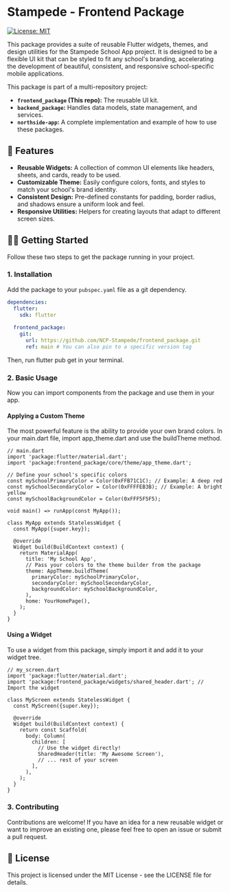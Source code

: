 # Stampede - Frontend Package

[![License: MIT](https://img.shields.io/badge/License-MIT-yellow.svg)](https://opensource.org/licenses/MIT)

This package provides a suite of reusable Flutter widgets, themes, and design utilities for the Stampede School App project. It is designed to be a flexible UI kit that can be styled to fit any school's branding, accelerating the development of beautiful, consistent, and responsive school-specific mobile applications.

This package is part of a multi-repository project:
*   **`frontend_package` (This repo):** The reusable UI kit.
*   **`backend_package`:** Handles data models, state management, and services.
*   **`northside-app`:** A complete implementation and example of how to use these packages.

## 🧙 Features
*   **Reusable Widgets:** A collection of common UI elements like headers, sheets, and cards, ready to be used.
*   **Customizable Theme:** Easily configure colors, fonts, and styles to match your school's brand identity.
*   **Consistent Design:** Pre-defined constants for padding, border radius, and shadows ensure a uniform look and feel.
*   **Responsive Utilities:** Helpers for creating layouts that adapt to different screen sizes.

## 🧑‍💻 Getting Started

Follow these two steps to get the package running in your project.

### 1. Installation

Add the package to your `pubspec.yaml` file as a git dependency.

```yaml
dependencies:
  flutter:
    sdk: flutter
  
  frontend_package:
    git:
      url: https://github.com/NCP-Stampede/frontend_package.git
      ref: main # You can also pin to a specific version tag
```

Then, run flutter pub get in your terminal.

### 2. Basic Usage

Now you can import components from the package and use them in your app.

#### Applying a Custom Theme

The most powerful feature is the ability to provide your own brand colors. In your main.dart file, import app_theme.dart and use the buildTheme method.

```
// main.dart
import 'package:flutter/material.dart';
import 'package:frontend_package/core/theme/app_theme.dart';

// Define your school's specific colors
const mySchoolPrimaryColor = Color(0xFFB71C1C); // Example: A deep red
const mySchoolSecondaryColor = Color(0xFFFFEB3B); // Example: A bright yellow
const mySchoolBackgroundColor = Color(0xFFF5F5F5);

void main() => runApp(const MyApp());

class MyApp extends StatelessWidget {
  const MyApp({super.key});

  @override
  Widget build(BuildContext context) {
    return MaterialApp(
      title: 'My School App',
      // Pass your colors to the theme builder from the package
      theme: AppTheme.buildTheme(
        primaryColor: mySchoolPrimaryColor,
        secondaryColor: mySchoolSecondaryColor,
        backgroundColor: mySchoolBackgroundColor,
      ),
      home: YourHomePage(),
    );
  }
}
```

#### Using a Widget

To use a widget from this package, simply import it and add it to your widget tree.

```
// my_screen.dart
import 'package:flutter/material.dart';
import 'package:frontend_package/widgets/shared_header.dart'; // Import the widget

class MyScreen extends StatelessWidget {
  const MyScreen({super.key});

  @override
  Widget build(BuildContext context) {
    return const Scaffold(
      body: Column(
        children: [
          // Use the widget directly!
          SharedHeader(title: 'My Awesome Screen'),
          // ... rest of your screen
        ],
      ),
    );
  }
}
```

### 3. Contributing

Contributions are welcome! If you have an idea for a new reusable widget or want to improve an existing one, please feel free to open an issue or submit a pull request.

## 📄 License

This project is licensed under the MIT License - see the LICENSE file for details. 
